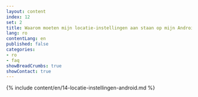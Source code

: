 ```yaml
---
layout: content
index: 12
set: 2
title: Waarom moeten mijn locatie-instellingen aan staan op mijn Android-telefoon?
lang: ro
contentLang: en
published: false
categories:
- ro
- faq
showBreadCrumbs: true
showContact: true
---
```

{% include content/en/14-locatie-instellingen-android.md %}
